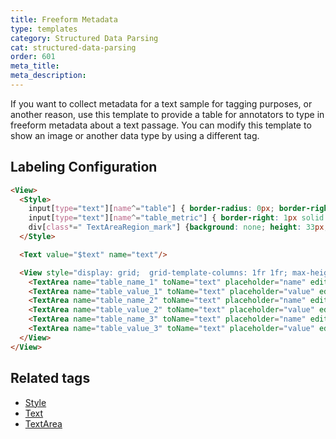 ```yaml
---
title: Freeform Metadata
type: templates
category: Structured Data Parsing
cat: structured-data-parsing
order: 601
meta_title: 
meta_description: 
---
```


If you want to collect metadata for a text sample for tagging purposes, or another reason, use this template to provide a table for annotators to type in freeform metadata about a text passage. You can modify this template to show an image or another data type by using a different tag. 

## Labeling Configuration

```html
<View>
  <Style>
    input[type="text"][name^="table"] { border-radius: 0px; border-right: none;}
    input[type="text"][name^="table_metric"] { border-right: 1px solid #ddd; }
    div[class*=" TextAreaRegion_mark"] {background: none; height: 33px; border-radius: 0; min-width: 135px;}
  </Style>

  <Text value="$text" name="text"/>

  <View style="display: grid;  grid-template-columns: 1fr 1fr; max-height: 300px; width: 400px">
    <TextArea name="table_name_1" toName="text" placeholder="name" editable="true" maxSubmissions="1"/>
    <TextArea name="table_value_1" toName="text" placeholder="value" editable="true" maxSubmissions="1"/>
    <TextArea name="table_name_2" toName="text" placeholder="name" editable="true" maxSubmissions="1"/>
    <TextArea name="table_value_2" toName="text" placeholder="value" editable="true" maxSubmissions="1"/>
    <TextArea name="table_name_3" toName="text" placeholder="name" editable="true" maxSubmissions="1"/>
    <TextArea name="table_value_3" toName="text" placeholder="value" editable="true" maxSubmissions="1"/>
  </View>
</View>
```

## Related tags

- [Style](/tags/style.html)
- [Text](/tags/text.html)
- [TextArea](/tags/textarea.html)